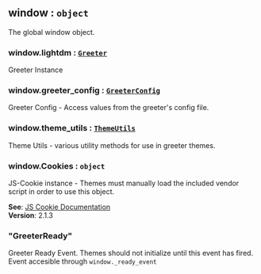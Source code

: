 <a id="window"></a>

## window : <code>object</code>
The global window object.

<a id="window_lightdm"></a>

### window.lightdm : [<code>Greeter</code>](Greeter)
Greeter Instance

<a id="window_greeter_config"></a>

### window.greeter\_config : [<code>GreeterConfig</code>](GreeterConfig)
Greeter Config - Access values from the greeter's config file.

<a id="window_theme_utils"></a>

### window.theme\_utils : [<code>ThemeUtils</code>](ThemeUtils)
Theme Utils - various utility methods for use in greeter themes.

<a id="window_Cookies"></a>

### window.Cookies : <code>object</code>
JS-Cookie instance - Themes must manually load the included vendor script in order to use this object.

**See**: [JS Cookie Documentation](https://github.com/js-cookie/js-cookie/tree/latest#readme)  
**Version**: 2.1.3  
<a id="window_event_GreeterReady"></a>

### "GreeterReady"
Greeter Ready Event. Themes should not initialize until this event has fired.
Event accesible through `window._ready_event`

